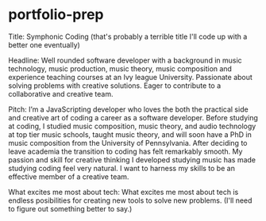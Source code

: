# portfolio-prep
Title: Symphonic Coding (that's probably a terrible title I'll code up with a better one eventually)

Headline: Well rounded software developer with a background in music technology, music production, music theory, music composition and experience teaching courses at an Ivy league University. Passionate about solving problems with creative solutions. Eager to contribute to a collaborative and creative team.

Pitch: I’m a JavaScripting developer who loves the both the practical side and creative art of coding a career as a software developer. Before studying at coding, I studied music composition, music theory, and audio technology at top tier music schools, taught music theory, and will soon have a PhD in music composition from the University of Pennsylvania. After deciding to leave academia the transition to coding has felt remarkably smooth. My passion and skill for creative thinking I developed studying music has made studying coding feel very natural. I want to harness my skills to be an effective member of a creative team.

What excites me most about tech: What excites me most about tech is endless posibilities for creating new tools to solve new problems. (I'll need to figure out something better to say.)
